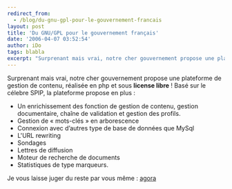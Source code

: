 ```yaml
---
redirect_from:
  - /blog/du-gnu-gpl-pour-le-gouvernement-francais
layout: post
title: 'Du GNU/GPL pour le gouvernement français'
date: '2006-04-07 03:52:54'
author: iDo
tags: blabla
excerpt: "Surprenant mais vrai, notre cher gouvernement propose une plateforme de gestion de contenu, réalisée en php et sous **license libre** !     \nBasé sur le célebre SPIP, la plateforme propose en plus :   * Un enrichissement des fonction de gestion de contenu, gestion documentaire, chaîne de validation et gestion des profils.   * Gestion de « mots-clés      …"
---
```


Surprenant mais vrai, notre cher gouvernement propose une plateforme de gestion de contenu, réalisée en php et sous **license libre** !
Basé sur le célebre SPIP, la plateforme propose en plus :
* Un enrichissement des fonction de gestion de contenu, gestion documentaire, chaîne de validation et gestion des profils.
* Gestion de « mots-clés » en arborescence
* Connexion avec d’autres type de base de données que MySql
* L'URL rewriting
* Sondages
* Lettres de diffusion
* Moteur de recherche de documents
* Statistiques de type marqueurs.


Je vous laisse juger du reste par vous même : [agora](http://www.agora.gouv.fr/)
